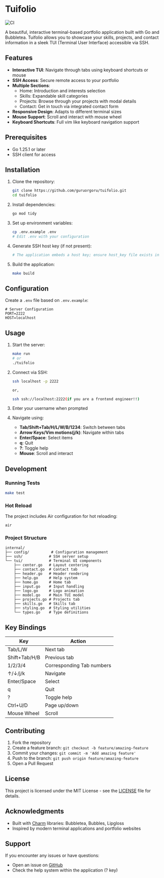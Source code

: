 # Tuifolio

![CI](https://github.com/guruorgoru/tuifolio/workflows/CI/badge.svg)

A beautiful, interactive terminal-based portfolio application built with Go and Bubbletea. Tuifolio allows you to showcase your skills, projects, and contact information in a sleek TUI (Terminal User Interface) accessible via SSH.

## Features

- **Interactive TUI**: Navigate through tabs using keyboard shortcuts or mouse
- **SSH Access**: Secure remote access to your portfolio
- **Multiple Sections**:
  - Home: Introduction and interests selection
  - Skills: Expandable skill categories
  - Projects: Browse through your projects with modal details
  - Contact: Get in touch via integrated contact form
- **Responsive Design**: Adapts to different terminal sizes
- **Mouse Support**: Scroll and interact with mouse wheel
- **Keyboard Shortcuts**: Full vim like keyboard navigation support

## Prerequisites

- Go 1.25.1 or later
- SSH client for access

## Installation

1. Clone the repository:
   ```bash
   git clone https://github.com/guruorgoru/tuifolio.git
   cd tuifolio
   ```

2. Install dependencies:
   ```bash
   go mod tidy
   ```

3. Set up environment variables:
   ```bash
   cp .env.example .env
   # Edit .env with your configuration
   ```

4. Generate SSH host key (if not present):
   ```bash
   # The application embeds a host key; ensure host_key file exists in internal/config/
   ```

5. Build the application:
   ```bash
   make build
   ```

## Configuration

Create a `.env` file based on `.env.example`:

```env
# Server Configuration
PORT=2222
HOST=localhost
```

## Usage

1. Start the server:
   ```bash
   make run
   # or
   ./tuifolio
   ```

2. Connect via SSH:
   ```bash
   ssh localhost -p 2222

   or,

   ssh ssh://localhost:2222(if you are a frontend engineer!!)
   ```

3. Enter your username when prompted

4. Navigate using:
   - **Tab/Shift+Tab/H/L/W/B/1234**: Switch between tabs
   - **Arrow Keys/Vim motions(j/k)**: Navigate within tabs
   - **Enter/Space**: Select items
   - **q**: Quit
   - **?**: Toggle help
   - **Mouse**: Scroll and interact

## Development

### Running Tests

```bash
make test
```

### Hot Reload

The project includes Air configuration for hot reloading:

```bash
air
```

### Project Structure

```
internal/
├── config/          # Configuration management
├── ssh/            # SSH server setup
└── tui/            # Terminal UI components
    ├── center.go   # Layout centering
    ├── contact.go  # Contact tab
    ├── header.go   # Header rendering
    ├── help.go     # Help system
    ├── home.go     # Home tab
    ├── input.go    # Input handling
    ├── logo.go     # Logo animation
    ├── model.go    # Main TUI model
    ├── projects.go # Projects tab
    ├── skills.go   # Skills tab
    ├── styling.go  # Styling utilities
    └── types.go    # Type definitions
```

## Key Bindings

| Key | Action |
|-----|--------|
| Tab/L/W | Next tab |
| Shift+Tab/H/B | Previous tab |
| 1/2/3/4 | Corresponding Tab numbers |
| ↑/↓/j/k | Navigate |
| Enter/Space | Select |
| q | Quit |
| ? | Toggle help |
| Ctrl+U/D | Page up/down |
| Mouse Wheel | Scroll |

## Contributing

1. Fork the repository
2. Create a feature branch: `git checkout -b feature/amazing-feature`
3. Commit your changes: `git commit -m 'Add amazing feature'`
4. Push to the branch: `git push origin feature/amazing-feature`
5. Open a Pull Request

## License

This project is licensed under the MIT License - see the [LICENSE](LICENSE) file for details.

## Acknowledgments

- Built with [Charm](https://charm.sh/) libraries: Bubbletea, Bubbles, Lipgloss
- Inspired by modern terminal applications and portfolio websites

## Support

If you encounter any issues or have questions:

- Open an issue on [GitHub](https://github.com/guruorgoru/tuifolio/issues)
- Check the help system within the application (? key)
